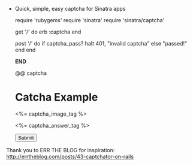 * Quick, simple, easy captcha for Sinatra apps

    require 'rubygems'
    require 'sinatra'
    require 'sinatra/captcha'

    get '/' do
      erb :captcha
    end

    post '/' do
      if captcha_pass?
        halt 401, "invalid captcha"
      else
        "passed!"
      end
    end

    __END__

    @@ captcha

    <h1>Catcha Example</h1>
    <form method="post" action="/">
      <p><%= captcha_image_tag %></p>
      <p><%= captcha_answer_tag %></div>
      <div><input type="submit" value="Submit" /></div>
    </form>

Thank you to ERR THE BLOG for inspiration:
http://errtheblog.com/posts/43-captchator-on-rails
